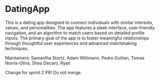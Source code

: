 # DatingApp
This is a dating app designed to connect individuals with similar interests, values, and personalities. The app features a sleek interface, user-friendly navigation, and an algorithm to match users based on detailed profile inputs. The primary goal of the app is to foster meaningful relationships through thoughtful user experiences and advanced matchmaking techniques.

Maintainers: Samantha Stortz, Adam Wittmann, Pedro Guitian, Tomas Norris-Oliva, Shea Decaro, Ryan

Change for sprint 2 PR! Do not merge. 
